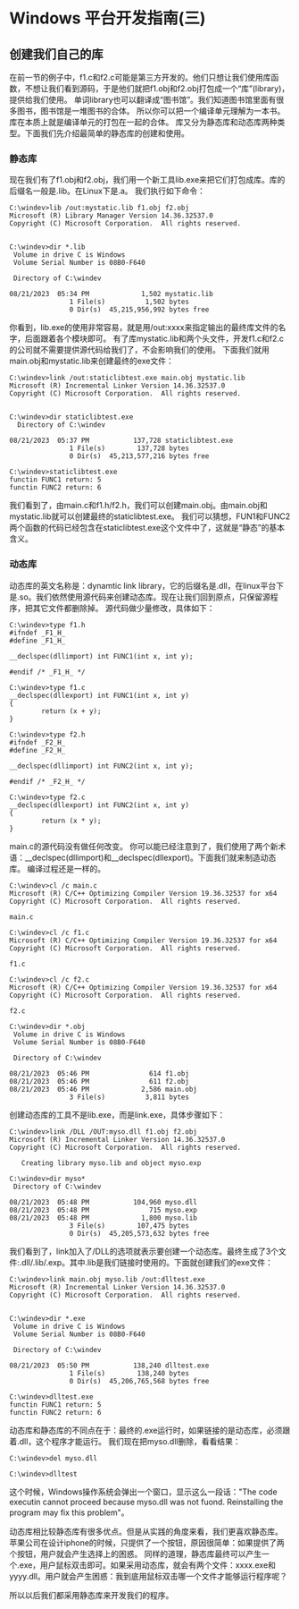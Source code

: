 # Windows 平台开发指南(三)


## 创建我们自己的库

在前一节的例子中，f1.c和f2.c可能是第三方开发的。他们只想让我们使用库函数，不想让我们看到源码，于是他们就把f1.obj和f2.obj打包成一个“库”(library)，提供给我们使用。 单词library也可以翻译成“图书馆”。我们知道图书馆里面有很多图书，图书馆是一堆图书的合体。 所以你可以把一个编译单元理解为一本书。库在本质上就是编译单元的打包在一起的合体。 库又分为静态库和动态库两种类型。下面我们先介绍最简单的静态库的创建和使用。

### 静态库
现在我们有了f1.obj和f2.obj，我们用一个新工具lib.exe来把它们打包成库。库的后缀名一般是.lib。在Linux下是.a。 我们执行如下命令：
```
C:\windev>lib /out:mystatic.lib f1.obj f2.obj
Microsoft (R) Library Manager Version 14.36.32537.0
Copyright (C) Microsoft Corporation.  All rights reserved.


C:\windev>dir *.lib
 Volume in drive C is Windows
 Volume Serial Number is 08B0-F640

 Directory of C:\windev

08/21/2023  05:34 PM             1,502 mystatic.lib
               1 File(s)          1,502 bytes
               0 Dir(s)  45,215,956,992 bytes free
```
你看到，lib.exe的使用非常容易，就是用/out:xxxx来指定输出的最终库文件的名字，后面跟着各个模块即可。 有了库mystatic.lib和两个头文件，开发f1.c和f2.c的公司就不需要提供源代码给我们了，不会影响我们的使用。 下面我们就用main.obj和mystatic.lib来创建最终的exe文件：
```
C:\windev>link /out:staticlibtest.exe main.obj mystatic.lib
Microsoft (R) Incremental Linker Version 14.36.32537.0
Copyright (C) Microsoft Corporation.  All rights reserved.


C:\windev>dir staticlibtest.exe
  Directory of C:\windev

08/21/2023  05:37 PM           137,728 staticlibtest.exe
               1 File(s)        137,728 bytes
               0 Dir(s)  45,213,577,216 bytes free

C:\windev>staticlibtest.exe
functin FUNC1 return: 5
functin FUNC2 return: 6
```
我们看到了，由main.c和f1.h/f2.h，我们可以创建main.obj。由main.obj和mystatic.lib就可以创建最终的staticlibtest.exe。 我们可以猜想，FUN1和FUNC2两个函数的代码已经包含在staticlibtest.exe这个文件中了，这就是“静态”的基本含义。


### 动态库
动态库的英文名称是：dynamtic link library，它的后缀名是.dll，在linux平台下是.so。我们依然使用源代码来创建动态库。现在让我们回到原点，只保留源程序，把其它文件都删除掉。 源代码做少量修改，具体如下：
```
C:\windev>type f1.h
#ifndef _F1_H_
#define _F1_H_

__declspec(dllimport) int FUNC1(int x, int y);

#endif /* _F1_H_ */

C:\windev>type f1.c
__declspec(dllexport) int FUNC1(int x, int y)
{
        return (x + y);
}

C:\windev>type f2.h
#ifndef _F2_H_
#define _F2_H_

__declspec(dllimport) int FUNC2(int x, int y);

#endif /* _F2_H_ */

C:\windev>type f2.c
__declspec(dllexport) int FUNC2(int x, int y)
{
        return (x * y);
}
```
main.c的源代码没有做任何改变。 你可以能已经注意到了，我们使用了两个新术语：__declspec(dllimport)和__declspec(dllexport)。下面我们就来制造动态库。 编译过程还是一样的。
```
C:\windev>cl /c main.c
Microsoft (R) C/C++ Optimizing Compiler Version 19.36.32537 for x64
Copyright (C) Microsoft Corporation.  All rights reserved.

main.c

C:\windev>cl /c f1.c
Microsoft (R) C/C++ Optimizing Compiler Version 19.36.32537 for x64
Copyright (C) Microsoft Corporation.  All rights reserved.

f1.c

C:\windev>cl /c f2.c
Microsoft (R) C/C++ Optimizing Compiler Version 19.36.32537 for x64
Copyright (C) Microsoft Corporation.  All rights reserved.

f2.c

C:\windev>dir *.obj
 Volume in drive C is Windows
 Volume Serial Number is 08B0-F640

 Directory of C:\windev

08/21/2023  05:46 PM               614 f1.obj
08/21/2023  05:46 PM               611 f2.obj
08/21/2023  05:46 PM             2,586 main.obj
               3 File(s)          3,811 bytes
```
创建动态库的工具不是lib.exe，而是link.exe，具体步骤如下：
```
C:\windev>link /DLL /OUT:myso.dll f1.obj f2.obj
Microsoft (R) Incremental Linker Version 14.36.32537.0
Copyright (C) Microsoft Corporation.  All rights reserved.

   Creating library myso.lib and object myso.exp

C:\windev>dir myso*
 Directory of C:\windev

08/21/2023  05:48 PM           104,960 myso.dll
08/21/2023  05:48 PM               715 myso.exp
08/21/2023  05:48 PM             1,800 myso.lib
               3 File(s)        107,475 bytes
               0 Dir(s)  45,205,573,632 bytes free

```
我们看到了，link加入了/DLL的选项就表示要创建一个动态库。最终生成了3个文件:.dll/.lib/.exp。其中.lib是我们链接时使用的。下面就创建我们的exe文件：
```
C:\windev>link main.obj myso.lib /out:dlltest.exe
Microsoft (R) Incremental Linker Version 14.36.32537.0
Copyright (C) Microsoft Corporation.  All rights reserved.


C:\windev>dir *.exe
 Volume in drive C is Windows
 Volume Serial Number is 08B0-F640

 Directory of C:\windev

08/21/2023  05:50 PM           138,240 dlltest.exe
               1 File(s)        138,240 bytes
               0 Dir(s)  45,206,765,568 bytes free

C:\windev>dlltest.exe
functin FUNC1 return: 5
functin FUNC2 return: 6
```
动态库和静态库的不同点在于：最终的.exe运行时，如果链接的是动态库，必须跟着.dll，这个程序才能运行。 我们现在把myso.dll删除，看看结果：
```
C:\windev>del myso.dll

C:\windev>dlltest
```
这个时候，Windows操作系统会弹出一个窗口，显示这么一段话："The code executin cannot proceed because myso.dll was not fuond. Reinstalling the program may fix this problem"。

动态库相比较静态库有很多优点。但是从实践的角度来看，我们更喜欢静态库。 苹果公司在设计iphone的时候，只提供了一个按钮，原因很简单：如果提供了两个按钮，用户就会产生选择上的困惑。 同样的道理，静态库最终可以产生一个.exe，用户鼠标双击即可。如果采用动态库，就会有两个文件：xxxx.exe和yyyy.dll。用户就会产生困惑：我到底用鼠标双击哪一个文件才能够运行程序呢？

所以以后我们都采用静态库来开发我们的程序。


